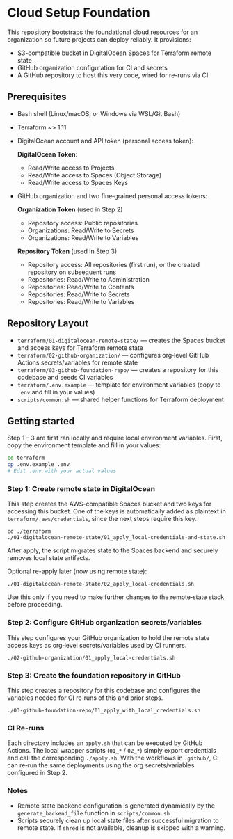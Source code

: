# Cloud Setup Foundation

This repository bootstraps the foundational cloud resources for an organization so future projects can deploy reliably. It provisions:

- S3-compatible bucket in DigitalOcean Spaces for Terraform remote state
- GitHub organization configuration for CI and secrets
- A GitHub repository to host this very code, wired for re-runs via CI

## Prerequisites

- Bash shell (Linux/macOS, or Windows via WSL/Git Bash)
- Terraform ~> 1.11
- DigitalOcean account and API token (personal access token):
  
  **DigitalOcean Token**:
  - Read/Write access to Projects
  - Read/Write access to Spaces (Object Storage)
  - Read/Write access to Spaces Keys
- GitHub organization and two fine‑grained personal access tokens:
  
  **Organization Token** (used in Step 2)
  - Repository access: Public repositories
  - Organizations: Read/Write to Secrets
  - Organizations: Read/Write to Variables
  
  **Repository Token** (used in Step 3)
  - Repository access: All repositories (first run), or the created repository on subsequent runs
  - Repositories: Read/Write to Administration
  - Repositories: Read/Write to Contents
  - Repositories: Read/Write to Secrets
  - Repositories: Read/Write to Variables

## Repository Layout

- `terraform/01-digitalocean-remote-state/` — creates the Spaces bucket and access keys for Terraform remote state
- `terraform/02-github-organization/` — configures org‑level GitHub Actions secrets/variables for remote state
- `terraform/03-github-foundation-repo/` — creates a repository for this codebase and seeds CI variables
- `terraform/.env.example` — template for environment variables (copy to `.env` and fill in your values)
- `scripts/common.sh` — shared helper functions for Terraform deployment

## Getting started
Step 1 - 3 are first ran locally and require local environment variables. First, copy the environment template and fill in your values:

```bash
cd terraform
cp .env.example .env
# Edit .env with your actual values
```

### Step 1: Create remote state in DigitalOcean
This step creates the AWS-compatible Spaces bucket and two keys for accessing this bucket. One of the keys is automatically added as plaintext in `terraform/.aws/credentials`, since the next steps require this key.

```
cd ./terraform
./01-digitalocean-remote-state/01_apply_local-credentials-and-state.sh
```
After apply, the script migrates state to the Spaces backend and securely removes local state artifacts.

Optional re-apply later (now using remote state):
```
./01-digitalocean-remote-state/02_apply_local-credentials.sh
```
Use this only if you need to make further changes to the remote‑state stack before proceeding.

### Step 2: Configure GitHub organization secrets/variables
This step configures your GitHub organization to hold the remote state access keys as org‑level secrets/variables used by CI runners.

```
./02-github-organization/01_apply_local-credentials.sh
```

### Step 3: Create the foundation repository in GitHub
This step creates a repository for this codebase and configures the variables needed for CI re‑runs of this and prior steps.

```
./03-github-foundation-repo/01_apply_with_local_credentials.sh
```

### CI Re‑runs

Each directory includes an `apply.sh` that can be executed by GitHub Actions. The local wrapper scripts (`01_*` / `02_*`) simply export credentials and call the corresponding `./apply.sh`. With the workflows in `.github/`, CI can re‑run the same deployments using the org secrets/variables configured in Step 2.

### Notes

- Remote state backend configuration is generated dynamically by the `generate_backend_file` function in `scripts/common.sh`
- Scripts securely clean up local state files after successful migration to remote state. If `shred` is not available, cleanup is skipped with a warning.
